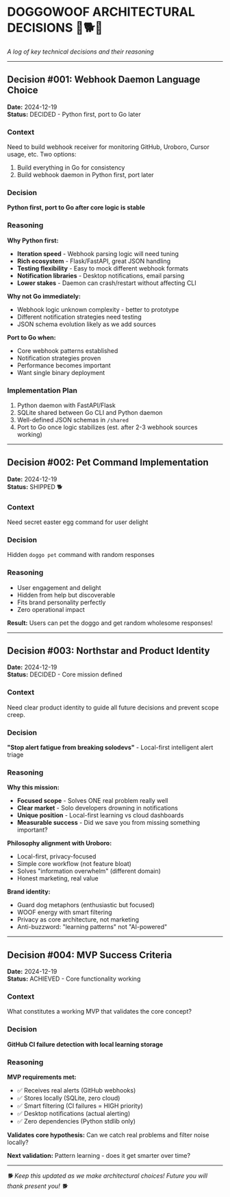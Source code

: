 # DOGGOWOOF ARCHITECTURAL DECISIONS 🚨🐕🚨

*A log of key technical decisions and their reasoning*

---

## Decision #001: Webhook Daemon Language Choice
**Date:** 2024-12-19  
**Status:** DECIDED - Python first, port to Go later  

### Context
Need to build webhook receiver for monitoring GitHub, Uroboro, Cursor usage, etc. Two options:
1. Build everything in Go for consistency 
2. Build webhook daemon in Python first, port later

### Decision
**Python first, port to Go after core logic is stable**

### Reasoning
**Why Python first:**
- **Iteration speed** - Webhook parsing logic will need tuning
- **Rich ecosystem** - Flask/FastAPI, great JSON handling
- **Testing flexibility** - Easy to mock different webhook formats
- **Notification libraries** - Desktop notifications, email parsing
- **Lower stakes** - Daemon can crash/restart without affecting CLI

**Why not Go immediately:**
- Webhook logic unknown complexity - better to prototype
- Different notification strategies need testing
- JSON schema evolution likely as we add sources

**Port to Go when:**
- Core webhook patterns established
- Notification strategies proven
- Performance becomes important
- Want single binary deployment

### Implementation Plan
1. Python daemon with FastAPI/Flask
2. SQLite shared between Go CLI and Python daemon  
3. Well-defined JSON schemas in `/shared`
4. Port to Go once logic stabilizes (est. after 2-3 webhook sources working)

---

## Decision #002: Pet Command Implementation
**Date:** 2024-12-19  
**Status:** SHIPPED 🐕  

### Context
Need secret easter egg command for user delight

### Decision
Hidden `doggo pet` command with random responses

### Reasoning
- User engagement and delight
- Hidden from help but discoverable
- Fits brand personality perfectly
- Zero operational impact

**Result:** Users can pet the doggo and get random wholesome responses!

---

## Decision #003: Northstar and Product Identity
**Date:** 2024-12-19  
**Status:** DECIDED - Core mission defined  

### Context
Need clear product identity to guide all future decisions and prevent scope creep.

### Decision
**"Stop alert fatigue from breaking solodevs"** - Local-first intelligent alert triage

### Reasoning
**Why this mission:**
- **Focused scope** - Solves ONE real problem really well
- **Clear market** - Solo developers drowning in notifications  
- **Unique position** - Local-first learning vs cloud dashboards
- **Measurable success** - Did we save you from missing something important?

**Philosophy alignment with Uroboro:**
- Local-first, privacy-focused
- Simple core workflow (not feature bloat)
- Solves "information overwhelm" (different domain)
- Honest marketing, real value

**Brand identity:**
- Guard dog metaphors (enthusiastic but focused)
- WOOF energy with smart filtering
- Privacy as core architecture, not marketing
- Anti-buzzword: "learning patterns" not "AI-powered"

---

## Decision #004: MVP Success Criteria
**Date:** 2024-12-19  
**Status:** ACHIEVED - Core functionality working  

### Context
What constitutes a working MVP that validates the core concept?

### Decision
**GitHub CI failure detection with local learning storage**

### Reasoning
**MVP requirements met:**
- ✅ Receives real alerts (GitHub webhooks)
- ✅ Stores locally (SQLite, zero cloud)
- ✅ Smart filtering (CI failures = HIGH priority)
- ✅ Desktop notifications (actual alerting)
- ✅ Zero dependencies (Python stdlib only)

**Validates core hypothesis:** Can we catch real problems and filter noise locally?

**Next validation:** Pattern learning - does it get smarter over time?

---

*🐕 Keep this updated as we make architectural choices! Future you will thank present you! 🐕* 